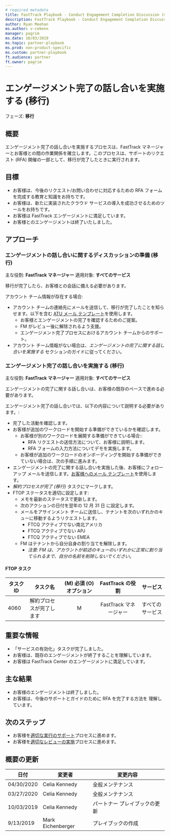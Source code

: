 ```yaml
---
# required metadata  
title: FastTrack Playbook - Conduct Engagement Completion Discussion (migration)  
description: FastTrack Playbook - Conduct Engagement Completion Discussion (migration)  
author: Ryan Meehan
ms.author: v-cekenn
manager: pagrim
ms.date: 10/03/2019  
ms.topic: partner-playbook  
ms.prod: non-product-specific  
ms.custom: partner-playbook  
ft.audience: partner
ft.owner: pagrim
---
```


# エンゲージメント完了の話し合いを実施する (移行)

フェーズ: **移行**

## 概要

エンゲージメント完了の話し合いを実施するプロセスは、FastTrack マネージャーとお客様との間の作業関係を確立します。このプロセスは、サポートのリクエスト (RFA) 開催の一部として、移行が完了したときに実行されます。

## 目標

  - お客様は、今後のリクエスト/お問い合わせに対応するための RFA フォームを完成する教育と知識をお持ちです。
  - お客様は、新たに実装されたクラウド サービスの導入を成功させるためのツールをお持ちです。
  - お客様は FastTrack エンゲージメントに満足しています。
  - お客様とのエンゲージメントは終了いたしました。

## アプローチ

### エンゲージメントの話し合いに関するディスカッションの準備 (移行)

主な役割: **FastTrack マネージャー**
適用対象: **すべてのサービス**

移行が完了したら、お客様との会話に備える必要があります。

アカウント チーム情報が存在する場合:

  - アカウント チームの連絡先にメールを送信して、移行が完了したことを知らせます。以下を含む [ATU メール テンプレート](https://aka.ms/FRPAccountTeamEmailTemplate)を使用します。
    - お客様とエンゲージメントの完了を確認するためのご提案。
    - FM がレビュー後に解除されるよう支援。
    - エンゲージメント完了プロセスにおけるアカウント チームからのサポート。
  - アカウント チーム情報がない場合は、*エンゲージメントの完了に関する話し合いを実施する* セクションのガイドに従ってください。

### エンゲージメント完了の話し合いを実施する (移行)

主な役割: **FastTrack マネージャー**
適用対象: **すべてのサービス**

エンゲージメントの完了に関する話し合いは、お客様の既存のペースで進める必要があります。

エンゲージメント完了の話し合いでは、以下の内容について説明する必要があります。:  

  - 完了した活動を確認します。
  - お客様が追加のワークロードを開始する準備ができているかを確認します。
    - お客様が別のワークロードを展開する準備ができている場合::  
      - RFA リクエストの送信方法について、お客様に説明します。
      - RFA フォームの入力方法についてデモを実施します。
    - お客様が追加のワークロードのオンボーディングを開始する準備ができていない場合は、次の手順に進みます。
  - エンゲージメントの完了に関する話し合いを実施した後、お客様にフォローアップ メールを送信します。[お客様へのメール テンプレート](https://ftdocs-bcm.azureedge.net/public/en-us-rfa-customer-email-template-v1.docx)を使用します。
  - *解約プロセスが完了 (移行)* タスクにマークします。
  - FTOP ステータスを適切に設定します:  
    - メモを最新のステータスで更新します。
    - 次のアクションの日付を翌年の 12 月 31 日 に設定します。
    - メールをアサインメント チームに送信し、テナントを次のいずれかのキューに移動するようリクエストします。
      - FTCQ アクティブでない南北アメリカ
      - FTCQ アクティブでない APJ
      - FTCQ アクティブでない EMEA
    - FM はテナントから自分自身の割り当てを解除します。
      - *注意: FM は、アカウントが前述のキューのいずれかに正常に割り当てられるまで、自分の名前を削除しないでください*。

#### FTOP タスク

| タスク ID| タスク名| (M) 必須 (O) オプション|  FastTrack の役割| サービス|
| -------| ---------------------------------| :----------------------: | :---------------: | ------------|
| 4060| 解約プロセスが完了します|            M| FastTrack マネージャー| すべてのサービス|

## 重要な情報

  - 「サービスの有効化」タスクが完了しました。
  - お客様は、既存のエンゲージメントが終了することを理解しています。
  - お客様は FastTrack Center のエンゲージメントに満足しています。

## 主な結果

  - お客様のエンゲージメントは終了しました。
  - お客様は、今後のサポートとガイドのために RFA を完了する方法を
    理解しています。

## 次のステップ

  - お客様を[適切な実行のサポート​](success-support-success-execution-partner-jp.md)プロセスに進めます。
  - お客様を[適切なレビューの実施​](success-conduct-success-review-jp.md)プロセスに進めます。​

## 概要の更新

| 日付| 変更者| 変更内容|
| ---------| -----------| ----------------|
|04/30/2020| Celia Kennedy| 全般メンテナンス|
| 03/27/2020| Celia Kennedy| 全般メンテナンス|
| 10/03/2019| Celia Kennedy| パートナー プレイブックの更新|
| 9/13/2019| Mark Eichenberger| プレイブックの作成|
